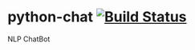 # python-chat [![Build Status](https://travis-ci.org/amgsnt/python-chat.png?branch=develop)](https://travis-ci.org/amgsnt/python-chat)

NLP ChatBot
